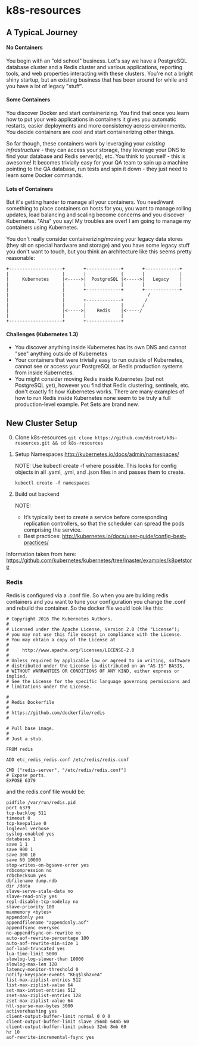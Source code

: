 # k8s-resources

## A TypicaL Journey

#### No Containers

You begin with an "old school" business.  Let's say we have a PostgreSQL database cluster and a Redis cluster and various applications, reporting tools, and web properties interacting with these clusters.  You're not a bright shiny startup, but an existing business that has been around for while and you have a lot of legacy "stuff".

#### Some Containers

You discover Docker and start containerizing.  You find that once you learn how to put your web applications in containers it gives you automatic restarts, easier deployments and more consistency across environments.  You decide containers are cool and start containerizing other things.

So far though, these containers work by leveraging your *existing infrastructure* - they can access your storage, they leverage your DNS to find your database and Redis server(s), etc.  You think to yourself - this is awesome!  It becomes trivially easy for your QA team to spin up a machine pointing to the QA database, run tests and spin it down - they just need to learn some Docker commands.

#### Lots of Containers

But it's getting harder to manage all your containers.  You need/want something to place containers on hosts for you, you want to manage rolling updates, load balancing and scaling become concerns and you discover Kubernetes.  "Aha" you say!  My troubles are over!  I am going to manage my containers using Kubernetes.

You don't really consider containerizing/moving your legacy data stores (they sit on special hardware and storage) and you have some legacy stuff you don't want to touch, but you think an architecture like this seems pretty reasonable:

```
+--------------------+       +-------------+       +-------------+
|                    |       |             |       |             |
|     Kubernetes     |<----->|  PostgreSQL |<----->|   Legacy    |
|                    |       |             |       |             |
|                    |       +-------------+       +-------------+
|                    |                               /            
|                    |       +-------------+        /
|                    |       |             |       /
|                    |<----->|    Redis    |<-----/
|                    |       |             |
+--------------------+       +-------------+
```

#### Challenges (Kubernetes 1.3)

* You discover anything inside Kubernetes has its own DNS and cannot "see" anything outside of Kubernetes
* Your containers that were trivially easy to run outside of Kubernetes, cannot see or access your PostgreSQL or Redis production systems from inside Kubernetes.
* You might consider moving Redis inside Kubernetes (but not PostgreSQL yet), however you find that Redis clustering, sentinels, etc. don't exactly fit how Kubernetes works.  There are many examples of how to run Redis inside Kubernetes none seem to be truly a full production-level example. Pet Sets are brand new.




New Cluster Setup
-----------------

0. Clone k8s-resources `git clone https://github.com/dstroot/k8s-resources.git && cd k8s-resources`

1. Setup Namespaces  http://kubernetes.io/docs/admin/namespaces/

   NOTE: Use kubectl create -f <directory> where possible. This looks for config objects in all .yaml, .yml, and .json files in <directory> and passes them to create.

   `kubectl create -f namespaces`

2. Build out backend

   NOTE:
   * It’s typically best to create a service before corresponding replication controllers, so that the scheduler can spread the pods comprising the service.
   * Best practices: http://kubernetes.io/docs/user-guide/config-best-practices/

Information taken from here: https://github.com/kubernetes/kubernetes/tree/master/examples/k8petstore


### Redis

Redis is configured via a .conf file.  So when you are building redis containers and you want to tune your configuration you change the .conf and rebuild the container. So the docker file would look like this:

```
# Copyright 2016 The Kubernetes Authors.
#
# Licensed under the Apache License, Version 2.0 (the "License");
# you may not use this file except in compliance with the License.
# You may obtain a copy of the License at
#
#     http://www.apache.org/licenses/LICENSE-2.0
#
# Unless required by applicable law or agreed to in writing, software
# distributed under the License is distributed on an "AS IS" BASIS,
# WITHOUT WARRANTIES OR CONDITIONS OF ANY KIND, either express or implied.
# See the License for the specific language governing permissions and
# limitations under the License.

#
# Redis Dockerfile
#
# https://github.com/dockerfile/redis
#

# Pull base image.
#
# Just a stub.

FROM redis

ADD etc_redis_redis.conf /etc/redis/redis.conf

CMD ["redis-server", "/etc/redis/redis.conf"]
# Expose ports.
EXPOSE 6379
```

and the redis.conf file would be:

```
pidfile /var/run/redis.pid
port 6379
tcp-backlog 511
timeout 0
tcp-keepalive 0
loglevel verbose
syslog-enabled yes
databases 1
save 1 1
save 900 1
save 300 10
save 60 10000
stop-writes-on-bgsave-error yes
rdbcompression no
rdbchecksum yes
dbfilename dump.rdb
dir /data
slave-serve-stale-data no
slave-read-only yes
repl-disable-tcp-nodelay no
slave-priority 100
maxmemory <bytes>
appendonly yes
appendfilename "appendonly.aof"
appendfsync everysec
no-appendfsync-on-rewrite no
auto-aof-rewrite-percentage 100
auto-aof-rewrite-min-size 1
aof-load-truncated yes
lua-time-limit 5000
slowlog-log-slower-than 10000
slowlog-max-len 128
latency-monitor-threshold 0
notify-keyspace-events "KEg$lshzxeA"
list-max-ziplist-entries 512
list-max-ziplist-value 64
set-max-intset-entries 512
zset-max-ziplist-entries 128
zset-max-ziplist-value 64
hll-sparse-max-bytes 3000
activerehashing yes
client-output-buffer-limit normal 0 0 0
client-output-buffer-limit slave 256mb 64mb 60
client-output-buffer-limit pubsub 32mb 8mb 60
hz 10
aof-rewrite-incremental-fsync yes
```
